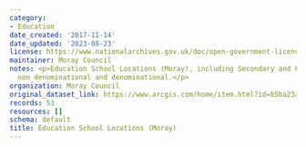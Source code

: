 ```yaml
---
category:
- Education
date_created: '2017-11-14'
date_updated: '2023-08-23'
license: https://www.nationalarchives.gov.uk/doc/open-government-licence/version/3/
maintainer: Moray Council
notes: <p>Education School Locations (Moray), including Secondary and Primary for
  non denominational and denominational.</p>
organization: Moray Council
original_dataset_link: https://www.arcgis.com/home/item.html?id=b5ba23aa94ab484f97cb617eb20741cf
records: 53
resources: []
schema: default
title: Education School Locations (Moray)
---
```


